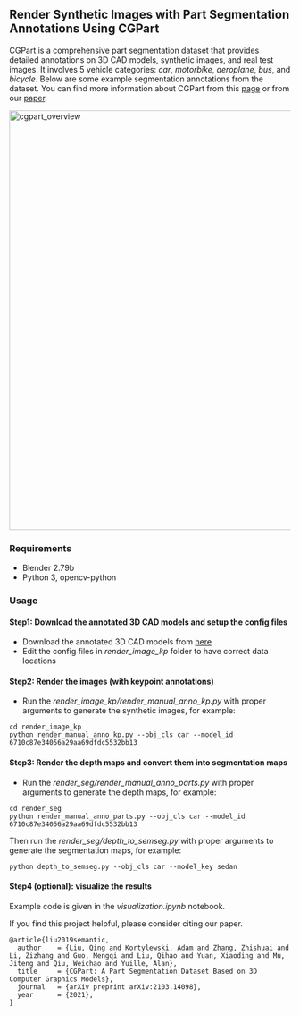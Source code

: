 ## Render Synthetic Images with Part Segmentation Annotations Using CGPart
CGPart is a comprehensive part segmentation dataset that provides detailed annotations on 3D CAD models, synthetic images, and real test images. It involves 5 vehicle categories: *car*, *motorbike*, *aeroplane*, *bus*, and *bicycle*. Below are some example segmentation annotations from the dataset. You can find more information about CGPart from this [page](https://qliu24.github.io/cgpart/) or from our [paper](https://arxiv.org/abs/2103.14098).  
  
<img src="https://qliu24.github.io/cgpart/images/cgpart_overview.jpg" alt="cgpart_overview" width="750"/>

### Requirements

* Blender 2.79b
* Python 3, opencv-python 
  
### Usage

#### Step1: Download the annotated 3D CAD models and setup the config files
* Download the annotated 3D CAD models from [here](https://cs.jhu.edu/~qliu24/CGPart/cgpart_3d.zip)
* Edit the config files in *render_image_kp* folder to have correct data locations

#### Step2: Render the images (with keypoint annotations)
* Run the *render_image_kp/render_manual_anno_kp.py* with proper arguments to generate the synthetic images, for example:
```
cd render_image_kp
python render_manual_anno_kp.py --obj_cls car --model_id 6710c87e34056a29aa69dfdc5532bb13
```

#### Step3: Render the depth maps and convert them into segmentation maps
* Run the *render_seg/render_manual_anno_parts.py* with proper arguments to generate the depth maps, for example:
```
cd render_seg
python render_manual_anno_parts.py --obj_cls car --model_id 6710c87e34056a29aa69dfdc5532bb13
```

Then run the *render_seg/depth_to_semseg.py* with proper arguments to generate the segmentation maps, for example:
```
python depth_to_semseg.py --obj_cls car --model_key sedan
```

#### Step4 (optional): visualize the results
Example code is given in the *visualization.ipynb* notebook.

If you find this project helpful, please consider citing our paper.
```
@article{liu2019semantic,
  author    = {Liu, Qing and Kortylewski, Adam and Zhang, Zhishuai and Li, Zizhang and Guo, Mengqi and Liu, Qihao and Yuan, Xiaoding and Mu, Jiteng and Qiu, Weichao and Yuille, Alan},
  title     = {CGPart: A Part Segmentation Dataset Based on 3D Computer Graphics Models},
  journal   = {arXiv preprint arXiv:2103.14098},
  year      = {2021},
}
```
